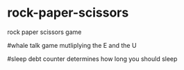 # rock-paper-scissors
rock paper scissors game

#whale talk game 
 mutliplying the E and the U
 
 #sleep debt counter
 determines how long you should sleep
